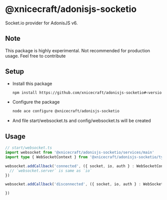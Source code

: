 # @xnicecraft/adonisjs-socketio

Socket.io provider for AdonisJS v6.

## Note

This package is highly experimental. Not recommended for production usage. Feel free to contribute

## Setup

- Install this package
  ```sh
  npm install https://github.com/xnicecraft/adonisjs-socketio#<version from release>
  ```
- Configure the package
  ```sh
  node ace configure @xnicecraft/adonisjs-socketio
  ```
- And file start/websocket.ts and config/websocket.ts will be created

## Usage
```ts
// start/websocket.ts
import websocket from '@xnicecraft/adonisjs-socketio/services/main'
import type { WebSocketContext } from '@xnicecraft/adonisjs-socketio/types'

websocket.addCallback('connected', ({ socket, io, auth } : WebSocketContext) {
  // `websocket.server` is same as `io`
})

websocket.addCallback('disconnected', ({ socket, io, auth } : WebSocketContext) {

})
```